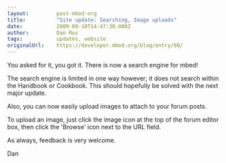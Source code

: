 ```yaml
---
layout:         post-mbed-org
title:          "Site update: Searching, Image uploads"
date:           2009-09-10T14:47:30.000Z
author:         Dan Ros
tags:           updates, website
originalUrl:    https://developer.mbed.org/blog/entry/98/
---
```


<p>
  You asked for it, you got it. There is now a search engine for
  mbed!
</p>
<p>
  The search engine is limited in one way however; it does not
  search within the Handbook or Cookbook. This should hopefully be
  solved with the next major update.
</p>
<p>
  Also, you can now easily upload images to attach to your forum
  posts.
</p>
<p>
  To upload an image, just click the image icon at the top of the
  forum editor box, then click the 'Browse' icon next to the URL
  field.
</p>
<p>
  As always, feedback is very welcome.
</p>
<p>
  Dan
</p>

